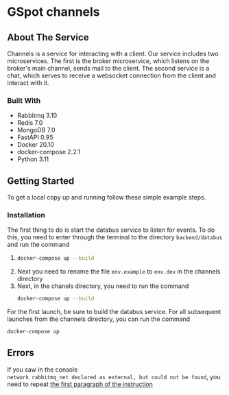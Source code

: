 <a name="readme-channels"></a>
<h1>GSpot сhannels</h1>

<!-- PROJECT LOGO -->
<!-- TABLE OF CONTENTS -->

[//]: # ()
[//]: # (<details>)

[//]: # (  <summary> <b>Navigation</b></summary>)

[//]: # (  <ol>)

[//]: # (    <li>)

[//]: # (      <a href="#about-the-service">About The service</a> )

[//]: # (    </li>)

[//]: # (    <li>)

[//]: # (      <a href="#getting-started">Getting Started</a>)

[//]: # (      <ul>)

[//]: # (        <li><a href="#installation">Installation</a></li>)

[//]: # (      </ul>)

[//]: # (    </li>)

[//]: # (    <li><a href="#usage">Usage</a></li>)

[//]: # (    <li><a href="#acknowledgments">Acknowledgments</a></li>)

[//]: # (  </ol>)

[//]: # (</details>)



<!-- ABOUT THE SERVICE -->
## About The Service

Channels is a service for interacting with a client. Our service includes two microservices. The first is the broker microservice, which listens on the broker's main channel, sends mail to the client. 
The second service is a chat, which serves to receive a websocket connection from the client and interact with it.

### Built With

* Rabbitmq 3.10
* Redis 7.0
* MongoDB 7.0
* FastAPI 0.95
* Docker 20.10
* docker-compose 2.2.1
* Python 3.11 

<!-- GETTING STARTED -->
## Getting Started

To get a local copy up and running follow these simple example steps.


### Installation

The first thing to do is start the databus service to listen for events. To do this, you need to enter through the terminal to the directory `backend/databus` and run the command
1. ```sh
   docker-compose up --build
   ```
2. Next you need to rename the file `env.example` to `env.dev` in the channels directory
3. Next, in the chanels directory, you need to run the command
   ```sh
   docker-compose up --build
   ```
For the first launch, be sure to build the databus service. For all subsequent launches from the channels directory, you can run the command
   ```sh
   docker-compose up
   ```


[//]: # (<!-- USAGE EXAMPLES -->)

[//]: # (## Usage)

[//]: # ()
[//]: # (In order for the client to connect to this service, you need to make a websocket connection to ...)

[//]: # ()
[//]: # (<p align="right">&#40;<a href="#readme-top">back to top</a>&#41;</p>)


<!-- ERORORS -->
## Errors
If you saw in the console  
`network rabbitmq_net declared as external, but could not be found`,  you need to repeat  <a href="#installation"> the first paragraph of the instruction </a>








